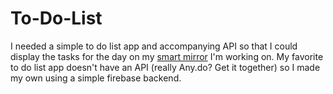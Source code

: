 # To-Do-List

I needed a simple to do list app and accompanying API so that I could display the tasks for the day on my [smart mirror](https://github.com/macsochor/Mirror/) I'm working on. My favorite to do list app doesn't have an API (really Any.do? Get it together) so I made my own using a simple firebase backend.
